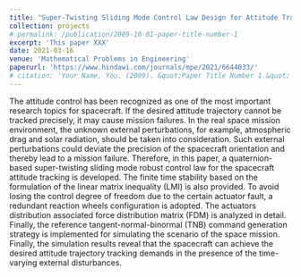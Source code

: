 ```yaml
---
title: "Super-Twisting Sliding Mode Control Law Design for Attitude Tracking Task of a Spacecraft via Reaction Wheels"
collection: projects
# permalink: /publication/2009-10-01-paper-title-number-1
excerpt: 'This paper XXX'
date: 2021-03-16
venue: 'Mathematical Problems in Engineering'
paperurl: 'https://www.hindawi.com/journals/mpe/2021/6644033/'
# citation: 'Your Name, You. (2009). &quot;Paper Title Number 1.&quot; <i>Journal 1</i>. 1(1).'
---
```


The attitude control has been recognized as one of the most important research topics for spacecraft. If the desired attitude trajectory cannot be tracked precisely, it may cause mission failures. In the real space mission environment, the unknown external perturbations, for example, atmospheric drag and solar radiation, should be taken into consideration. Such external perturbations could deviate the precision of the spacecraft orientation and thereby lead to a mission failure. Therefore, in this paper, a quaternion-based super-twisting sliding mode robust control law for the spacecraft attitude tracking is developed. The finite time stability based on the formulation of the linear matrix inequality (LMI) is also provided. To avoid losing the control degree of freedom due to the certain actuator fault, a redundant reaction wheels configuration is adopted. The actuators distribution associated force distribution matrix (FDM) is analyzed in detail. Finally, the reference tangent-normal-binormal (TNB) command generation strategy is implemented for simulating the scenario of the space mission. Finally, the simulation results reveal that the spacecraft can achieve the desired attitude trajectory tracking demands in the presence of the time-varying external disturbances.
